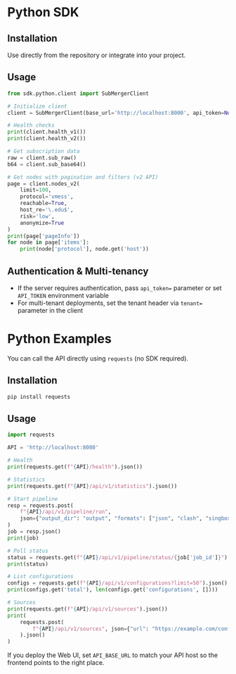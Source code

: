 # Python SDK

## Installation

Use directly from the repository or integrate into your project.

## Usage

```python
from sdk.python.client import SubMergerClient

# Initialize client
client = SubMergerClient(base_url='http://localhost:8000', api_token=None)

# Health checks
print(client.health_v1())
print(client.health_v2())

# Get subscription data
raw = client.sub_raw()
b64 = client.sub_base64()

# Get nodes with pagination and filters (v2 API)
page = client.nodes_v2(
    limit=100, 
    protocol='vmess', 
    reachable=True, 
    host_re='\.edu$', 
    risk='low', 
    anonymize=True
)
print(page['pageInfo'])
for node in page['items']:
    print(node['protocol'], node.get('host'))
```

## Authentication & Multi-tenancy

- If the server requires authentication, pass `api_token=` parameter or set `API_TOKEN` environment variable
- For multi-tenant deployments, set the tenant header via `tenant=` parameter in the client
# Python Examples

You can call the API directly using `requests` (no SDK required).

## Installation

```bash
pip install requests
```

## Usage

```python
import requests

API = 'http://localhost:8080'

# Health
print(requests.get(f"{API}/health").json())

# Statistics
print(requests.get(f"{API}/api/v1/statistics").json())

# Start pipeline
resp = requests.post(
    f"{API}/api/v1/pipeline/run",
    json={"output_dir": "output", "formats": ["json", "clash", "singbox"]},
)
job = resp.json()
print(job)

# Poll status
status = requests.get(f"{API}/api/v1/pipeline/status/{job['job_id']}").json()
print(status)

# List configurations
configs = requests.get(f"{API}/api/v1/configurations?limit=50").json()
print(configs.get('total'), len(configs.get('configurations', [])))

# Sources
print(requests.get(f"{API}/api/v1/sources").json())
print(
    requests.post(
        f"{API}/api/v1/sources", json={"url": "https://example.com/configs.txt"}
    ).json()
)
```

If you deploy the Web UI, set `API_BASE_URL` to match your API host so the frontend points to the right place.

